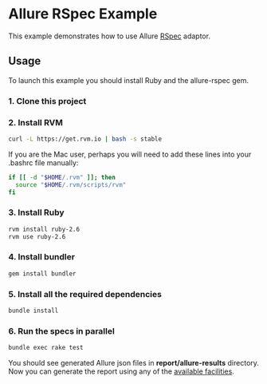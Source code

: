 # Allure RSpec Example

This example demonstrates how to use Allure [RSpec](http://rspec.info/) adaptor.

## Usage

To launch this example you should install Ruby and the allure-rspec gem.

### 1. Clone this project

### 2. Install RVM

```bash
curl -L https://get.rvm.io | bash -s stable
```

If you are the Mac user, perhaps you will need to add these lines into your .bashrc file manually:

```bash
if [[ -d "$HOME/.rvm" ]]; then
  source "$HOME/.rvm/scripts/rvm"
fi
```

### 3. Install Ruby

```bash
rvm install ruby-2.6
rvm use ruby-2.6
```

### 4. Install bundler

```bash
gem install bundler
```

### 5. Install all the required dependencies

```bash
bundle install
```

### 6. Run the specs in parallel

```bash
bundle exec rake test
```

You should see generated Allure json files in **report/allure-results** directory. Now you can generate the report using any of the [available facilities](https://docs.qameta.io/allure/#_reporting).
